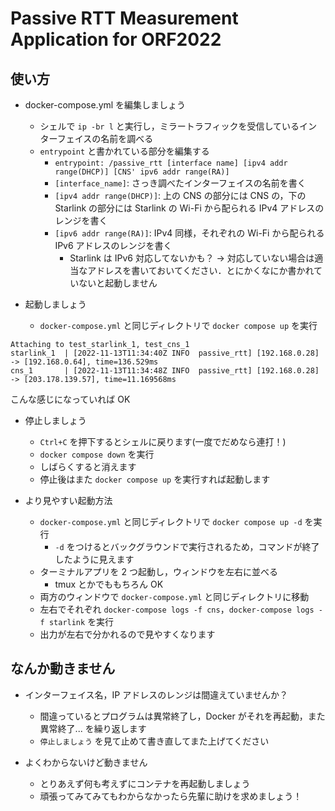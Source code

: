 # Passive RTT Measurement Application for ORF2022

## 使い方
- docker-compose.yml を編集しましょう
    - シェルで `ip -br l` と実行し，ミラートラフィックを受信しているインターフェイスの名前を調べる
    - `entrypoint` と書かれている部分を編集する
        - `entrypoint: /passive_rtt [interface name] [ipv4 addr range(DHCP)] [CNS' ipv6 addr range(RA)]`
        - `[interface_name]`: さっき調べたインターフェイスの名前を書く
        - `[ipv4 addr range(DHCP)]`: 上の CNS の部分には CNS の，下の Starlink の部分には Starlink の Wi-Fi から配られる IPv4 アドレスのレンジを書く
        - `[ipv6 addr range(RA)]`: IPv4 同様，それぞれの Wi-Fi から配られる IPv6 アドレスのレンジを書く
            - Starlink は IPv6 対応してないかも？ → 対応していない場合は適当なアドレスを書いておいてください．とにかくなにか書かれていないと起動しません

- 起動しましょう
    - `docker-compose.yml` と同じディレクトリで `docker compose up` を実行
```
Attaching to test_starlink_1, test_cns_1
starlink_1  | [2022-11-13T11:34:40Z INFO  passive_rtt] [192.168.0.28] -> [192.168.0.64], time=136.529ms
cns_1       | [2022-11-13T11:34:48Z INFO  passive_rtt] [192.168.0.28] -> [203.178.139.57], time=11.169568ms
```
こんな感じになっていれば OK

- 停止しましょう
    - `Ctrl+C` を押下するとシェルに戻ります(一度でだめなら連打！)
    - `docker compose down` を実行
    - しばらくすると消えます
    - 停止後はまた `docker compose up` を実行すれば起動します

- より見やすい起動方法
    - `docker-compose.yml` と同じディレクトリで `docker compose up -d` を実行
        - `-d` をつけるとバックグラウンドで実行されるため，コマンドが終了したように見えます
    - ターミナルアプリを 2 つ起動し，ウィンドウを左右に並べる
        - tmux とかでももちろん OK
    - 両方のウィンドウで `docker-compose.yml` と同じディレクトリに移動
    - 左右でそれぞれ `docker-compose logs -f cns`，`docker-compose logs -f starlink` を実行
    - 出力が左右で分かれるので見やすくなります

## なんか動きません
- インターフェイス名，IP アドレスのレンジは間違えていませんか？
    - 間違っているとプログラムは異常終了し，Docker がそれを再起動，また異常終了... を繰り返します
    - `停止しましょう` を見て止めて書き直してまた上げてください

- よくわからないけど動きません
    - とりあえず何も考えずにコンテナを再起動しましょう
    - 頑張ってみてみてもわからなかったら先輩に助けを求めましょう！